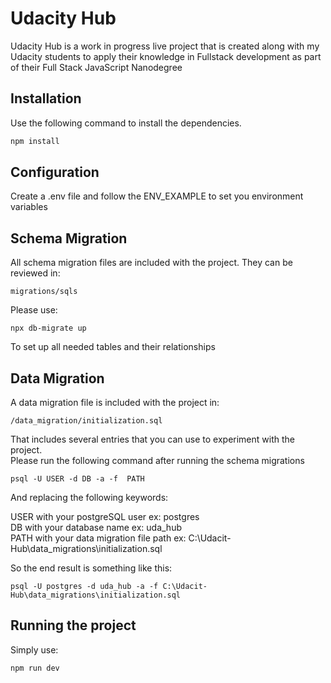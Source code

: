 # Udacity Hub

Udacity Hub is a work in progress live project that is created along with my Udacity students to apply their knowledge in Fullstack development as part of their Full Stack JavaScript Nanodegree

## Installation

Use the following command to install the dependencies.    

```bash
npm install
```

## Configuration

Create a .env file and follow the ENV_EXAMPLE to set you environment variables    

## Schema Migration

All schema migration files are included with the project. They can be reviewed in:    
```
migrations/sqls
```
Please use:
```
npx db-migrate up
```
To set up all needed tables and their relationships

## Data Migration

A data migration file is included with the project in:   
```
/data_migration/initialization.sql
```
That includes several entries that you can use to experiment with the project.    
Please run the following command after running the schema migrations    
```
psql -U USER -d DB -a -f  PATH
```
And replacing the following keywords:

USER with your postgreSQL user ex: postgres    
DB with your database name ex: uda_hub    
PATH with your data migration file path ex: C:\Udacit-Hub\data_migrations\initialization.sql    

So the end result is something like this:    

```
psql -U postgres -d uda_hub -a -f C:\Udacit-Hub\data_migrations\initialization.sql
```

## Running the project    

Simply use:   
```
npm run dev
```
